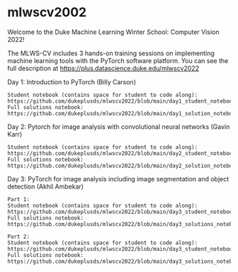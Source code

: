 # mlwscv2002
Welcome to the Duke Machine Learning Winter School: Computer Vision 2022!

The MLWS-CV includes 3 hands-on training sessions on implementing machine learning tools with the PyTorch software platform. You can see the full description at https://plus.datascience.duke.edu/mlwscv2022

Day 1: Introduction to PyTorch (Billy Carson)

    Student notebook (contains space for student to code along): https://github.com/dukeplusds/mlwscv2022/blob/main/day1_student_notebook.ipynb
    Full solutions notebook: https://github.com/dukeplusds/mlwscv2022/blob/main/day1_solution_notebook.ipynb

Day 2: Pytorch for image analysis with convolutional neural networks (Gavin Karr)

    Student notebook (contains space for student to code along): https://github.com/dukeplusds/mlwscv2022/blob/main/day2_student_notebook.ipynb
    Full solutions notebook: https://github.com/dukeplusds/mlwscv2022/blob/main/day2_solution_notebook.ipynb

Day 3: PyTorch for image analysis including image segmentation and object detection (Akhil Ambekar)

    Part 1:
    Student notebook (contains space for student to code along): https://github.com/dukeplusds/mlwscv2022/blob/main/day3_student_notebook_part1.ipynb
    Full solutions notebook: https://github.com/dukeplusds/mlwscv2022/blob/main/day3_solutions_notebook_part1.ipynb

    Part 2:
    Student notebook (contains space for student to code along): https://github.com/dukeplusds/mlwscv2022/blob/main/day3_student_notebook_part2.ipynb
    Full solutions notebook: https://github.com/dukeplusds/mlwscv2022/blob/main/day3_solutions_notebook_part2.ipynb
